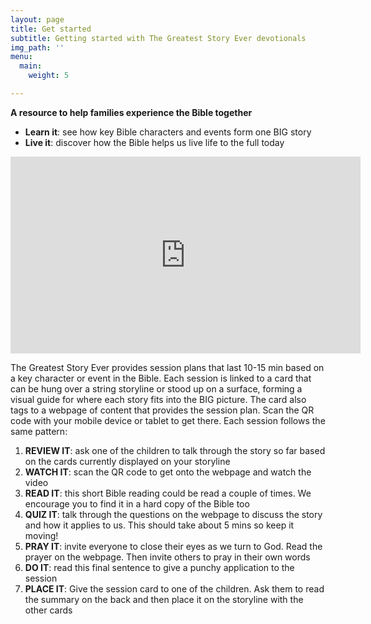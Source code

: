 ```yaml
---
layout: page
title: Get started
subtitle: Getting started with The Greatest Story Ever devotionals
img_path: ''
menu:
  main:
    weight: 5

---
```

**A resource to help families experience the Bible together**

* **Learn it**: see how key Bible characters and events form one BIG story
* **Live it**: discover how the Bible helps us live life to the full today

<iframe width="560" height="315" src="https://www.youtube.com/embed/ahpCe-ugFAI" frameborder="0" allow="accelerometer; autoplay; encrypted-media; gyroscope; picture-in-picture" allowfullscreen></iframe>

The Greatest Story Ever provides session plans that last 10-15 min based on a key character or event in the Bible. Each session is linked to a card that can be hung over a string storyline or stood up on a surface, forming a visual guide for where each story fits into the BIG picture. The card also tags to a webpage of content that provides the session plan. Scan the QR code with your mobile device or tablet to get there. Each session follows the same pattern:

1. **REVIEW IT**: ask one of the children to talk through the story so far based on the cards currently displayed on your storyline
2. **WATCH IT**: scan the QR code to get onto the webpage and watch the video
3. **READ IT**: this short Bible reading could be read a couple of times. We encourage you to find it in a hard copy of the Bible too
4. **QUIZ IT**: talk through the questions on the webpage to discuss the story and how it applies to us. This should take about 5 mins so keep it moving!
5. **PRAY IT**: invite everyone to close their eyes as we turn to God. Read the prayer on the webpage. Then invite others to pray in their own words
6. **DO IT**: read this final sentence to give a punchy application to the session
7. **PLACE IT**: Give the session card to one of the children. Ask them to read the summary on the back and then place it on the storyline with the other cards